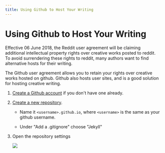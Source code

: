 ```yaml
---
title: Using Github to Host Your Writing
---
```


# Using Github to Host Your Writing

Effective 06 June 2018, the Reddit user agreement will be claiming additional intellectual property rights over creative works posted to reddit. To avoid surrendering these rights to reddit, many authors want to find alternative hosts for their writing.

The Github user agreement allows you to retain your rights over creative works hosted on github. Github also hosts user sites, and is a good solution for hosting creative writing.

1. [Create a Github account](https://github.com/join) if you don't have one already.

2. [Create a new repository](https://github.com/new).

    * Name it `<username>.github.io`, where `<username>` is the same as your github username.
 
    * Under "Add a .gitignore" choose "Jekyll"

3. Open the repository settings

    ![](https://puu.sh/AySku.png)
    
    
